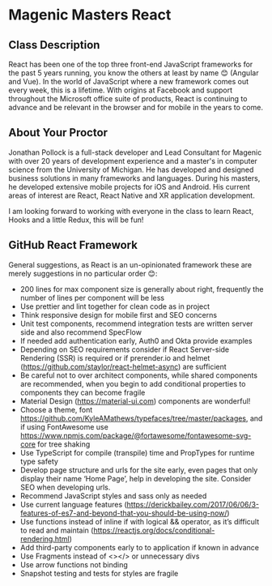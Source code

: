 # Magenic Masters React 
 
## Class Description 

React has been one of the top three front-end JavaScript frameworks for the past 5 years running, you know the others at least by name 😊 (Angular and Vue).  In the world of JavaScript where a new framework comes out every week, this is a lifetime.  With origins at Facebook and support throughout the Microsoft office suite of products, React is continuing to advance and be relevant in the browser and for mobile in the years to come. 

## About Your Proctor

Jonathan Pollock is a full-stack developer and Lead Consultant for Magenic with over 20 years of development experience and a master's in computer science from the University of Michigan. He has developed and designed business solutions in many frameworks and languages. During his masters, he developed extensive mobile projects for iOS and Android. His current areas of interest are React, React Native and XR application development. 

I am looking forward to working with everyone in the class to learn React, Hooks and a little Redux, this will be fun! 

## GitHub React Framework
 
General suggestions, as React is an un-opinionated framework these are merely suggestions in no particular order 😊:
* 200 lines for max component size is generally about right, frequently the number of lines per component will be less
* Use prettier and lint together for clean code as in project
* Think responsive design for mobile first and SEO concerns
* Unit test components, recommend integration tests are written server side and also recommend SpecFlow
* If needed add authentication early, Auth0 and Okta provide examples
* Depending on SEO requirements consider if React Server-side Rendering (SSR) is required or if prerender.io and helmet  (https://github.com/staylor/react-helmet-async) are sufficient 
* Be careful not to over architect components, while shared components are recommended, when you begin to add conditional properties to components they can become fragile
* Material Design (https://material-ui.com) components are wonderful!
* Choose a theme, font https://github.com/KyleAMathews/typefaces/tree/master/packages, and if using FontAwesome use https://www.npmjs.com/package/@fortawesome/fontawesome-svg-core for tree shaking
* Use TypeScript for compile (transpile) time and PropTypes for runtime type safety 
* Develop page structure and urls for the site early, even pages that only display their name ‘Home Page’, help in developing the site.  Consider SEO when developing urls. 
* Recommend JavaScript styles and sass only as needed
* Use current language features (https://derickbailey.com/2017/06/06/3-features-of-es7-and-beyond-that-you-should-be-using-now/)
* Use functions instead of inline if with logical && operator, as it’s difficult to read and maintain (https://reactjs.org/docs/conditional-rendering.html)
* Add third-party components early to to application if known in advance
* Use Fragments instead of <></> or unnecessary divs
* Use arrow functions not binding
* Snapshot testing and tests for styles are fragile
